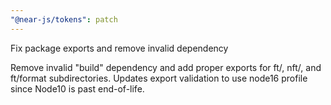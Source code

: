 ```yaml
---
"@near-js/tokens": patch
---
```


Fix package exports and remove invalid dependency

Remove invalid "build" dependency and add proper exports for ft/, nft/, and ft/format subdirectories. Updates export validation to use node16 profile since Node10 is past end-of-life.